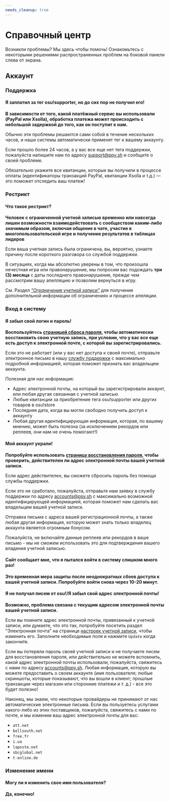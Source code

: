 ```yaml
---
needs_cleanup: true
---
```


# Справочный центр

Возникли проблемы? Мы здесь чтобы помочь!  Ознакомьтесь с некоторыми решениями распространенных проблем на боковой панели слева от экрана.

## Аккаунт

### Поддержка

#### Я заплатил за тег osu!supporter, но до сих пор не получил его!

**В зависимости от того, какой платёжный сервис вы использовали (PayPal или Xsolla), обработка платежа может происходить с небольшой задержкой до того, как он поступит к нам.**

Обычно эти проблемы решаются сами собой в течение нескольких часов, и наши системы автоматически применят тег к вашему аккаунту.

Если прошло более 24 часов, а у вас все еще нет тега поддержки, пожалуйста напишите нам по адресу [support@ppy.sh](mailto:support@ppy.sh) и сообщите о своей проблеме.

Обязательно укажите все квитанции, которые вы получили в процессе оплаты (идентификаторы транзакций PayPal, квитанции Xsolla и т.д.) — это поможет отследить ваш платеж!

### Рестрикт

#### Что такое рестрикт?

**Человек с ограниченной учетной записью временно или навсегда лишен возможности взаимодействовать с сообществом каким-либо значимым образом, включая общение в чате, участие в многопользовательской игре и получение результатов в таблицах лидеров**

Если ваша учетная запись была ограничена, вы, вероятно, узнаете причину после короткого разговора со службой поддержки.

В ситуациях, когда мы абсолютно уверены в том, что произошла нечестная игра или правонарушение, мы попросим вас подождать **три (3) месяца** с даты последнего правонарушения, прежде чем рассмотрим вашу апелляцию и позволим вернуться в игру.

См. Раздел *["Ограничения учетной записи"](/wiki/Help_Centre/Account_Restrictions)* для получения дополнительной информации об ограничениях и процессе апеляции.

### Вход в систему

#### Я забыл свой логин и пароль!

**Воспользуйтесь [страницей сброса пароля](https://osu.ppy.sh/home/password-reset), чтобы автоматически восстановить свою учетную запись, при условии, что у вас все еще есть доступ к электронной почте, с которой вы зарегистрировались.**

Если это не работает (или у вас нет доступа к своей почте), отправьте электронное письмо в нашу [службу поддержки](mailto:accounts@ppy.sh) с максимально подробной информацией, которая поможет признать вас владельцем аккаунта.

Полезная для нас информация:

- Адрес электронной почты, на который вы зарегистрировали аккаунт, или любая другая связанная с учетной записью
- Любые квитанции за приобретение тега osu!supporter или других товаров в osu!store
- Последняя дата, когда вы могли свободно получить доступ к аккаунту
- Любая другая идентифицирующая информация, которая, по вашему мнению, может быть полезна (за исключением рекордов или реплеев, они нам не очень помогают!)

#### Мой аккаунт украли!

**Попробуйте использовать [страницу восстановления пароля](https://osu.ppy.sh/home/password-reset), чтобы проверить, действителен ли адрес электронной почты вашей учетной записи.**

Если адрес действителен, вы сможете сбросить пароль без помощи службы поддержки.

Если это не сработало, пожалуйста, отправьте нам заявку в службу поддержки по адресу [accounts@ppy.sh](mailto:accounts@ppy.sh) с максимально возможной идентифицирующей информацией, которая поможет нам сделать вас владельцем вашей учетной записи.

Отправка письма с адреса вашей регистрационной почты, а также любая другая информация, которую может знать только владелец аккаунта является огромным бонусом.

Пожалуйста, не включайте данные реплеев или рекордов в ваше письмо - мы не сможем использовать это для подтверждения вашего владения учетной записью.

#### Сайт сообщает мне, что я пытался войти в систему слишком много раз!

**Это временная мера защиты после неоднократных сбоев доступа к вашей учетной записи. Попробуйте войти снова через 10-20 минут.**

#### Я не получал писем от osu!/Я забыл свой адрес электронной почты!

**Возможно, проблема связана с текущим адресом электронной почты вашей учетной записи.**

Если вы помните адрес электронной почты, привязанный к учетной записи, или думаете, что это так, попробуйте посетить раздел "Электронная почта" на странице [настроек учетной записи](https://osu.ppy.sh/home/account/edit), чтобы изменить его. Заполните необходимые поля и нажмите `Update` когда закончите.

Если вы потеряли пароль своей учетной записи и не получаете писем для восстановления пароля, или действительно не можете вспомнить, какой адрес электронной почты использовали, пожалуйста, свяжитесь с нами по адресу [accounts@ppy.sh](mailto:accounts@ppy.sh). Любая информация, которую вы можете предоставить о своем аккаунте (имя пользователя; любые скриншоты, которые показывают, что вы вошли в клиент; прошлые транзакции через магазин или сторонние платежи и т. д.) - все это будет полезно!

Наконец, мы знаем, что некоторые провайдеры не принимают от нас автоматические электронные письма. Если вы пользуетесь услугами какого-либо из этих поставщиков, пожалуйста, свяжитесь с нами по почте, и мы изменим ваш адрес электронной почты для вас:

- `att.net`
- `bellsouth.net`
- `free.fr`
- `i.ua`
- `laposte.net`
- `sbcglobal.net`
- `t-online.de`

### Изменение имени

#### Могу ли я изменить свое имя пользователя?

**Да, конечно!**














